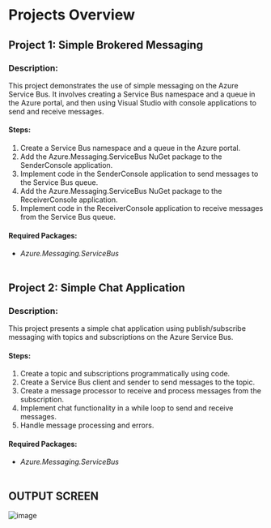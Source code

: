 # Projects Overview

## **Project 1: Simple Brokered Messaging**

### **Description:**

This project demonstrates the use of simple messaging on the Azure Service Bus. It involves creating a Service Bus namespace and a queue in the Azure portal, and then using Visual Studio with console applications to send and receive messages.

#### **Steps:**

1. Create a Service Bus namespace and a queue in the Azure portal.
2. Add the Azure.Messaging.ServiceBus NuGet package to the SenderConsole application.
3. Implement code in the SenderConsole application to send messages to the Service Bus queue.
4. Add the Azure.Messaging.ServiceBus NuGet package to the ReceiverConsole application.
5. Implement code in the ReceiverConsole application to receive messages from the Service Bus queue.

#### **Required Packages:**
- <em>Azure.Messaging.ServiceBus</em><br><br>

## **Project 2: Simple Chat Application**

### **Description:**

This project presents a simple chat application using publish/subscribe messaging with topics and subscriptions on the Azure Service Bus.

#### **Steps:**

1. Create a topic and subscriptions programmatically using code.
2. Create a Service Bus client and sender to send messages to the topic.
3. Create a message processor to receive and process messages from the subscription.
4. Implement chat functionality in a while loop to send and receive messages.
5. Handle message processing and errors.

#### **Required Packages:**
- <em>Azure.Messaging.ServiceBus</em><br><br>

## **OUTPUT SCREEN**

![image](https://github.com/Gowtham-S073/Chat_App_Using_AzureServiceBus/assets/127298215/197fec9c-2717-4dca-b13e-c798503c9391)
